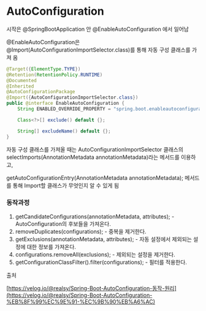 # AutoConfiguration

시작은 @SpringBootApplication 안 @EnableAutoConfiguration 에서 일어남

@EnableAutoConfiguration은 @Import(AutoConfigurationImportSelector.class)를 통해 자동 구성 클래스를 가져 옴

```java
@Target({ElementType.TYPE})
@Retention(RetentionPolicy.RUNTIME)
@Documented
@Inherited
@AutoConfigurationPackage
@Import({AutoConfigurationImportSelector.class})
public @interface EnableAutoConfiguration {
    String ENABLED_OVERRIDE_PROPERTY = "spring.boot.enableautoconfiguration";

    Class<?>[] exclude() default {};

    String[] excludeName() default {};
}
```

자동 구성 클래스를 가져올 때는 AutoConfigurationImportSelector 클래스의 selectImports(AnnotationMetadata annotationMetadata)라는 메서드를 이용하고,

getAutoConfigurationEntry(AnnotationMetadata annotationMetadata); 메서드를 통해 Import할 클래스가 무엇인지 알 수 있게 됨

### 동작과정

1. getCandidateConfigurations(annotationMetadata, attributes); - AutoConfiguration의 후보들을 가져온다.
2. removeDuplicates(configurations); - 중복을 제거한다.
3. getExclusions(annotationMetadata, attributes); - 자동 설정에서 제외되는 설정에 대한 정보를 가져온다.
4. configurations.removeAll(exclusions); - 제외되는 설정을 제거한다.
5. getConfigurationClassFilter().filter(configurations); - 필터를 적용한다.

출처

[https://velog.io/@realsy/Spring-Boot-AutoConfiguration-동작-원리](https://velog.io/@realsy/Spring-Boot-AutoConfiguration-%EB%8F%99%EC%9E%91-%EC%9B%90%EB%A6%AC)